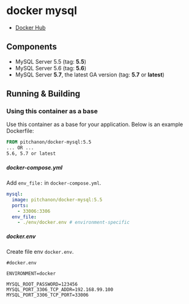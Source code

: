 # docker mysql

- [Docker Hub](https://hub.docker.com/r/pitchanon/docker-mysql/)

## Components

- MySQL Server 5.5 (tag: **5.5**)
- MySQL Server 5.6 (tag: **5.6**)
- MySQL Server **5.7**, the latest GA version (tag: **5.7** or **latest**)

## Running & Building
### Using this container as a base
Use this container as a base for your application. Below is an example Dockerfile:

```dockerfile
FROM pitchanon/docker-mysql:5.5
... OR ...
5.6, 5.7 or latest
```

##### docker-compose.yml

Add `env_file:` in `docker-compose.yml`.

```yml
mysql:
  image: pitchanon/docker-mysql:5.5
  ports:
    - 33006:3306
  env_file:
    - ./env/docker.env # environment-specific
```

##### docker.env

Create file env `docker.env`.

```
#docker.env

ENVIRONMENT=docker

MYSQL_ROOT_PASSWORD=123456
MYSQL_PORT_3306_TCP_ADDR=192.168.99.100
MYSQL_PORT_3306_TCP_PORT=33006
```
